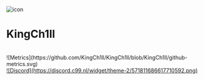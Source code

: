 <img src="https://ch1ll.tk/assets/images/KingCh1ll.png" width="28px" alt="icon"> <h1>KingCh1ll</h1>

<br>
![Metrics](https://github.com/KingCh1ll/KingCh1ll/blob/KingCh1ll/github-metrics.svg)
<br>
<a href="https://dsc.bio/kingch1ll">
  ![Discord](https://discord.c99.nl/widget/theme-2/571811686617710592.png)
</a>
